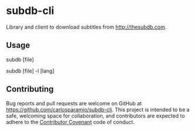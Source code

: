 # subdb-cli

Library and client to download subtitles from http://thesubdb.com.

## Usage

subdb [file]

subdb [file] -l [lang]

## Contributing

Bug reports and pull requests are welcome on GitHub at https://github.com/carlosparamio/subdb-cli. This project is intended to be a safe, welcoming space for collaboration, and contributors are expected to adhere to the [Contributor Covenant](http://contributor-covenant.org) code of conduct.
